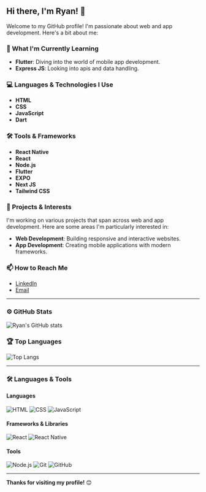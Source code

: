 ## Hi there, I'm Ryan! 👋

Welcome to my GitHub profile! I'm passionate about web and app development. Here's a bit about me:

### 🌱 What I'm Currently Learning
- **Flutter**: Diving into the world of mobile app development.
- **Express JS**: Looking into apis and data handling.

### 💻 Languages & Technologies I Use
- **HTML**
- **CSS**
- **JavaScript**
- **Dart**

### 🛠️ Tools & Frameworks
- **React Native**
- **React**
- **Node.js**
- **Flutter**
- **EXPO**
- **Next JS**
- **Tailwind CSS**

### 🚀 Projects & Interests
I'm working on various projects that span across web and app development. Here are some areas I'm particularly interested in:
- **Web Development**: Building responsive and interactive websites.
- **App Development**: Creating mobile applications with modern frameworks.

### 📫 How to Reach Me
- [LinkedIn](https://www.linkedin.com/in/RyanYuuki)
- [Email](mailto:rehank220358@gmail.com)

---

### ⚙️ GitHub Stats
![Ryan's GitHub stats](https://github-readme-stats.vercel.app/api?username=RyanYuuki&show_icons=true&theme=radical)

### 🏆 Top Languages
![Top Langs](https://github-readme-stats.vercel.app/api/top-langs/?username=RyanYuuki&layout=compact&theme=radical)

---

### 🛠️ Languages & Tools

#### Languages
![HTML](https://img.shields.io/badge/-HTML-E34F26?logo=html5&logoColor=fff&style=flat)
![CSS](https://img.shields.io/badge/-CSS-1572B6?logo=css3&logoColor=fff&style=flat)
![JavaScript](https://img.shields.io/badge/-JavaScript-F7DF1E?logo=javascript&logoColor=333&style=flat)

#### Frameworks & Libraries
![React](https://img.shields.io/badge/-React-61DAFB?logo=react&logoColor=333&style=flat)
![React Native](https://img.shields.io/badge/-React%20Native-61DAFB?logo=react&logoColor=333&style=flat)

#### Tools
![Node.js](https://img.shields.io/badge/-Node.js-339933?logo=node.js&logoColor=fff&style=flat)
![Git](https://img.shields.io/badge/-Git-F05032?logo=git&logoColor=fff&style=flat)
![GitHub](https://img.shields.io/badge/-GitHub-181717?logo=github&logoColor=fff&style=flat)

---

**Thanks for visiting my profile!** 😊
